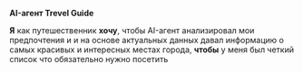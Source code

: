 **AI-агент Trevel Guide**

**Я** как путешественник
**хочу**, чтобы AI-агент анализировал мои предпочтения и и на основе актуальных данных давал информацию о самых красивых и интересных местах города, **чтобы** у меня был четкий список что обязательно нужно посетить

